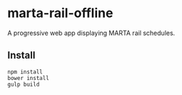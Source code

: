 # marta-rail-offline

A progressive web app displaying MARTA rail schedules.

## Install

~~~ shell
npm install
bower install
gulp build
~~~
